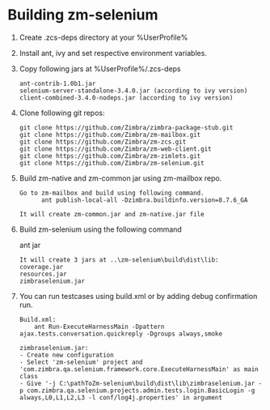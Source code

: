 # Building zm-selenium

1. Create .zcs-deps directory at your %UserProfile%
2. Install ant, ivy and set respective environment variables.
3. Copy following jars at %UserProfile%/.zcs-deps
    ```
    ant-contrib-1.0b1.jar
    selenium-server-standalone-3.4.0.jar (according to ivy version)
    client-combined-3.4.0-nodeps.jar (according to ivy version)
    ```
4. Clone following git repos:
    ```
    git clone https://github.com/Zimbra/zimbra-package-stub.git
    git clone https://github.com/Zimbra/zm-mailbox.git
    git clone https://github.com/Zimbra/zm-zcs.git
    git clone https://github.com/Zimbra/zm-web-client.git
    git clone https://github.com/Zimbra/zm-zimlets.git
    git clone https://github.com/Zimbra/zm-selenium.git
    ```
5. Build zm-native and zm-common jar using zm-mailbox repo.
   ```
   Go to zm-mailbox and build using following command.
         ant publish-local-all -Dzimbra.buildinfo.version=8.7.6_GA
 
   It will create zm-common.jar and zm-native.jar file
6. Build zm-selenium using the following command

    ant jar
    ```
    It will create 3 jars at ..\zm-selenium\build\dist\lib:
    coverage.jar
    resources.jar
    zimbraselenium.jar
7. You can run testcases using build.xml or by adding debug confirmation run.
    ```
    Build.xml:
        ant Run-ExecuteHarnessMain -Dpattern ajax.tests.conversation.quickreply -Dgroups always,smoke

    zimbraselenium.jar:
    - Create new configuration
    - Select 'zm-selenium' project and 'com.zimbra.qa.selenium.framework.core.ExecuteHarnessMain' as main class
    - Give '-j C:\pathToZm-selenium\build\dist\lib\zimbraselenium.jar -p com.zimbra.qa.selenium.projects.admin.tests.login.BasicLogin -g always,L0,L1,L2,L3 -l conf/log4j.properties' in argument